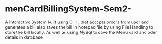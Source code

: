 # menCardBillingSystem-Sem2-
A Interactive System built using C++, that accepts orders from user and generates a bill also saves the bill in Notepad file by using File Handling to store the bill locally.
As well as using MySql to save the Menu card and oder details in database
